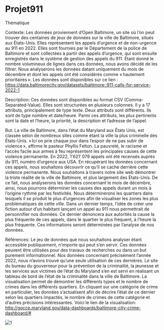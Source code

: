 ﻿# Projet911

Thématique 

Contexte:
Les données proviennent d’Open Baltimore, un site où l’on peut trouver des centaines de jeux de données sur la ville de Baltimore, situés aux États-Unis. Elles représentent les appels d’urgence et de non-urgence au 911 en 2022. Elles sont fournies par le Département de la police de Baltimore et sont collectées à partir des appels d’urgence, qui sont ensuite enregistrés dans le système de gestion des appels du 911. Étant donné le nombre volumineux de lignes dans ces données, nous avons décidé de les filtrer. Nous analyserons les données datant uniquement du mois de décembre et dont les appels ont été considérés comme « hautement prioritaires ».
Les données sont disponibles sur ce lien : https://data.baltimorecity.gov/datasets/baltimore::911-calls-for-service-2022-1

Description: 
Ces données sont disponibles au format CSV (Comma-Separated-Value). Elles sont structurées en plusieurs colonnes. Il y a 17 attributs, principalement de type texte. Deux attributs sont différents. Ils sont de type nombre et date/heure.
Parmi ces attributs, les plus pertinents sont la date et l’heure, la priorité, la description et l’adresse de l’appel.

But: 
La ville de Baltimore, dans l’état du Maryland aux États Unis, est classée selon de nombreux sites comme étant la ville la plus criminelle des États-Unis. « Ici on prie chaque jour dans l’espoir de ne pas subir de violence », affirme le pasteur Phyllis Felton. La pauvreté, le racisme et l’accès facile aux armes à feu représentent les principales causes de cette violence permanente. En 2022, 1'621' 079 appels ont été recensés auprès du 911, numéro d’urgence aux USA. En récupérant les données concernant ces appels, nous souhaitons découvrir ce qu’il se cache derrière cette violence permanente. 
Nous souhaitons à travers notre site web démontrer la triste réalité de la ville de Baltimore, et plus largement des États-Unis. De ce fait, nous analyserons les données concernant le mois de décembre, ainsi, nous pourrons déterminer les causes des appels durant un mois à l’origine rythmé par les festivités. Nous déterminerons les quartiers dans lesquels il se produit le plus d’urgences afin de visualiser les zones les plus problématiques de cette ville. Dans un dernier temps, l’idée de créer une fiction autour d’un habitant lançant un appel au 911 nous permettrait de personnifier nos données. Ce dernier dénoncera aux autorités la cause la plus fréquente de ces appels, dans le quartier le plus fréquent, à l’heure la plus fréquente. Ces informations seront déterminées par l’analyse de nos données.  

Références: 
Le jeu de données que nous souhaitons analyser étant accessible publiquement, n’importe qui peut s’en servir. Ces données peuvent être utilisées pour des travaux de recherches ou dans un but purement informationnel. Nos données concernant précisément l’année 2022, nous n’avons trouvé qu’une seule utilisation de ces dernières.
Le site du bureau du gouverneur pour la prévention de la criminalité, la jeunesse et les services aux victimes de l’état du Maryland s’en est servi en réalisant un tableau de bord de l’état de la criminalité dans la ville de Baltimore. La visualisation permet de démontrer les différents types et le nombre de crimes dans les différents quartiers. En cliquant sur une catégorie de crime en particulier, les données s’actualisent afin de décrire l’état de ce dernier selon les quartiers impactés, le nombre de crimes de cette catégorie et d’autres précisions intéressantes. Voici le lien de la visualisation: http://goccp.maryland.gov/data-dashboards/baltimore-city-crime-dashboard/#

![1](https://user-images.githubusercontent.com/115465411/225592429-ca9f9232-a2a8-45d5-919f-9255522db3f9.jpg)
